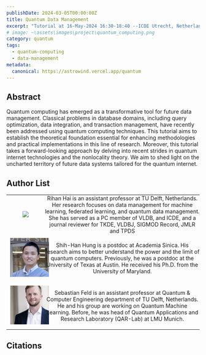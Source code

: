 ```yaml
---
publishDate: 2024-03-05T00:00:00Z
title: Quantum Data Management
excerpt: "Tutorial at 16-May-2024 16:30-18:40 --ICDE Utrecht, Netherlands"
# image: ~\assets\images\project\quantum_computing.png
category: quantum
tags:
  - quantum-computing
  - data-management
metadata:
  canonical: https://astrowind.vercel.app/quantum
---
```


<style>
header {
    background-image: url('src/assets/images/project/quantum_computing.png');
    color: white;
}
header p {
  color: white !important;
}

table {
  width: 100%;
  border-collapse: collapse;
}
td {
  /* border: 2px solid #ccc; */
  text-align: center;
  padding:0;
  margin:0;
  vertical-align:middle;
  width:auto;
}
img {
  width: 100%; /* Make images responsive within the cell */
  max-width: 100%; /* Limit maximum size */
  height: auto;
  margin: 5%;
  padding: 5%;
}
/* 
table col:first-child {
  width: 150px; /* Set width of the first column 
} */
</style>


## Abstract
Quantum computing has emerged as a transformative tool for future data management. Classical problems in database domains, including query optimization, data integration, and transaction management, have recently been addressed using quantum computing techniques. This tutorial aims to establish the theoretical foundation essential for enhancing methodologies and practical implementations in this line of research. Moreover, this tutorial takes a forward-looking approach by delving into recent strides in quantum internet technologies and the nonlocality theory. We aim to shed light on the uncharted territory of future data systems tailored for the quantum internet.

## Author List

<table>
  <colgroup>
    <col style="width: 20%;">
    <col style="width: auto;">
  </colgroup>
  <tr>
    <td><img src="src/assets/images/people/Rihan_Hai-WIS.jpg"></td>
    <td>Rihan Hai is an assistant professor at TU Delft, Netherlands. Her research focuses on data management for machine learning, federated learning, and quantum data management. She has served as a PC member of VLDB, and ICDE, and a journal reviewer for TKDE, VLDBJ, SIGMOD Record, JMLR and TPDS</td>
  </tr>
  <tr>
    <td><img src="src/assets/images/icde-tutorial/shih_han_hung_photo.jpg"></td>
    <td>Shih-Han Hung is a postdoc at Academia Sinica. His research aims to better understand the power and the limit of quantum computers. Previously, he was a postdoc at the University of Texas at Austin. He received his Ph.D. from the University of Maryland.</td>
  </tr>
  <tr>
    <td><img src="src/assets/images/icde-tutorial/sebastian_feld_photo.jpg"></td>
    <td>Sebastian Feld is an assistant professor at Quantum & Computer Engineering department of TU Delft, Netherlands. He and his group are working on Quantum Machine Learning. Before, he was head of Quantum Applications and Research Laboratory (QAR-Lab) at LMU Munich.</td>
  </tr>
</table>

<!-- | | | -->
<!-- |:--------------:|:---------:|
| ![image-1](~/assets/images/people/Rihan_Hai-WIS.jpg) | Rihan Hai is an assistant professor at TU Delft, Netherlands. Her research focuses on data management for machine learning, federated learning, and quantum data management. She has served as a PC member of VLDB, and ICDE, and a journal reviewer for TKDE, VLDBJ, SIGMOD Record, JMLR and TPDS |
| ![image-2](~/assets/images/icde-tutorial/shih_han_hung_photo.jpg) | Shih-Han Hung is a postdoc at Academia Sinica. His research aims to better understand the power and the limit of quantum computers. Previously, he was a postdoc at the University of Texas at Austin. He received his Ph.D. from the University of Maryland. |
| ![image-3](~/assets/images/icde-tutorial/sebastian_feld_photo.jpg) | Sebastian Feld is an assistant professor at Quantum & Computer Engineering department of TU Delft, Netherlands. He and his group are working on Quantum Machine Learning. Before, he was head of Quantum Applications and Research Laboratory (QAR-Lab) at LMU Munich. | -->

<!-- | <img src="src\assets\images\people\Rihan_Hai-WIS.jpg"> | Rihan Hai | (TU Delft) |
| <img src="src\assets\images\icde-tutorial\shih_han_hung_photo.jpg"> | Shih-Han Hung | (Academia Sinica)  |
| <img src = "src\assets\images\icde-tutorial\sebastian_feld_photo.jpg"> | Sebastian Fund | (TU Delft)  | -->


<!-- 
  <a href="https://rihanhai.com/"> <img src="src\assets\images\people\Rihan_Hai-WIS.jpg" style=""> Rihan Hai </a> (TU Delft) <br>
  <a href=""> <img src="src\assets\images\icde-tutorial\shih_han_hung_photo.jpg"> Shih-Han Hung</a> (Academia Sinica) <br>
  <a href="">  <img src = "src\assets\images\icde-tutorial\sebastian_feld_photo.jpg"> Sebastian Fund</a> (TU Delft) <br> -->



## Citations
<script src="https://bibbase.org/show?bib=https%3A%2F%2Fbibbase.org%2Fnetwork%2Ffiles%2FkzNYEfXeQYAvxHGvK&noBootstrap=1&jsonp=1"></script>

